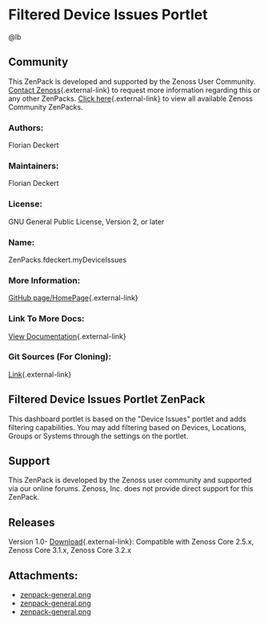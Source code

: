 # Filtered Device Issues Portlet

@lb[](img/zenpack-zenpack-general.png)

## Community

This ZenPack is developed and supported by the Zenoss User Community.
[Contact Zenoss](https://tryit.zenoss.com/zenpack-contact/){.external-link} to
request more information regarding this or any other ZenPacks. [Click here](https://zenoss.com/product/zenpacks?f%5B0%5D=im_field_zenpack_category:1021){.external-link} to
view all available Zenoss Community ZenPacks.

### Authors:

Florian Deckert

### Maintainers:

Florian Deckert

### License:

GNU General Public License, Version 2, or later

### Name:

ZenPacks.fdeckert.myDeviceIssues

### More Information:

[GitHub page/HomePage](http://community.zenoss.org/docs/DOC-3581){.external-link}

### Link To More Docs:

[View Documentation](http://community.zenoss.org/docs/DOC-3581){.external-link}

### Git Sources (For Cloning):

[Link](https://github.com/zenoss/ZenPacks.fdeckert.myDeviceIssues.git){.external-link}

## Filtered Device Issues Portlet ZenPack

This dashboard portlet is based on the "Device Issues" portlet and adds
filtering capabilities. You may add filtering based on Devices,
Locations, Groups or Systems through the settings on the portlet.

## Support

This ZenPack is developed by the Zenoss user community and supported via
our online forums. Zenoss, Inc. does not provide direct support for this
ZenPack.

## Releases

Version 1.0- [Download](https://storage.googleapis.com/zenpacks/ZenPacks.fdeckert.myDeviceIssues/1.0/ZenPacks.fdeckert.myDeviceIssues-1.0.egg){.external-link}:   Compatible with Zenoss Core 2.5.x, Zenoss Core 3.1.x, Zenoss Core
    3.2.x

## Attachments:

-   [zenpack-general.png](img/zenpack-zenpack-general.png)
-   [zenpack-general.png](img/zenpack-zenpack-general.png)
-   [zenpack-general.png](img/zenpack-zenpack-general.png)

